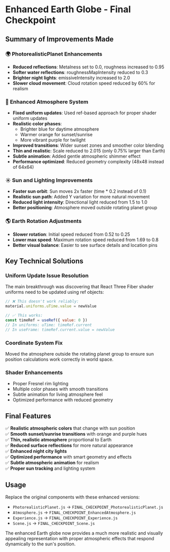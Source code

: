 # Enhanced Earth Globe - Final Checkpoint

## Summary of Improvements Made

### 🌍 **PhotorealisticPlanet Enhancements**

- **Reduced reflections**: Metalness set to 0.0, roughness increased to 0.95
- **Softer water reflections**: roughnessMapIntensity reduced to 0.3
- **Brighter night lights**: emissiveIntensity increased to 2.0
- **Slower cloud movement**: Cloud rotation speed reduced by 60% for realism

### 🌌 **Enhanced Atmosphere System**

- **Fixed uniform updates**: Used ref-based approach for proper shader uniform updates
- **Realistic color phases**:
  - Brighter blue for daytime atmosphere
  - Warmer orange for sunset/sunrise
  - More vibrant purple for twilight
- **Improved transitions**: Wider sunset zones and smoother color blending
- **Thin and realistic**: Scale reduced to 2.015 (only 0.75% larger than Earth)
- **Subtle animation**: Added gentle atmospheric shimmer effect
- **Performance optimized**: Reduced geometry complexity (48x48 instead of 64x64)

### ☀️ **Sun and Lighting Improvements**

- **Faster sun orbit**: Sun moves 2x faster (time \* 0.2 instead of 0.1)
- **Realistic sun path**: Added Y variation for more natural movement
- **Reduced light intensity**: Directional light reduced from 1.5 to 1.0
- **Better positioning**: Atmosphere moved outside rotating planet group

### 🌎 **Earth Rotation Adjustments**

- **Slower rotation**: Initial speed reduced from 0.52 to 0.25
- **Lower max speed**: Maximum rotation speed reduced from 1.69 to 0.8
- **Better visual balance**: Easier to see surface details and location pins

## Key Technical Solutions

### **Uniform Update Issue Resolution**

The main breakthrough was discovering that React Three Fiber shader uniforms need to be updated using ref objects:

```javascript
// ❌ This doesn't work reliably:
material.uniforms.uTime.value = newValue

// ✅ This works:
const timeRef = useRef({ value: 0 })
// In uniforms: uTime: timeRef.current
// In useFrame: timeRef.current.value = newValue
```

### **Coordinate System Fix**

Moved the atmosphere outside the rotating planet group to ensure sun position calculations work correctly in world space.

### **Shader Enhancements**

- Proper Fresnel rim lighting
- Multiple color phases with smooth transitions
- Subtle animation for living atmosphere feel
- Optimized performance with reduced geometry

## Final Features

✅ **Realistic atmospheric colors** that change with sun position  
✅ **Smooth sunset/sunrise transitions** with orange and purple hues  
✅ **Thin, realistic atmosphere** proportional to Earth  
✅ **Reduced surface reflections** for more natural appearance  
✅ **Enhanced night city lights**  
✅ **Optimized performance** with smart geometry and effects  
✅ **Subtle atmospheric animation** for realism  
✅ **Proper sun tracking** and lighting system

## Usage

Replace the original components with these enhanced versions:

- `PhotorealisticPlanet.js` → `FINAL_CHECKPOINT_PhotorealisticPlanet.js`
- `Atmosphere.js` → `FINAL_CHECKPOINT_EnhancedAtmosphere.js`
- `Experience.js` → `FINAL_CHECKPOINT_Experience.js`
- `Scene.js` → `FINAL_CHECKPOINT_Scene.js`

The enhanced Earth globe now provides a much more realistic and visually appealing representation with proper atmospheric effects that respond dynamically to the sun's position.
